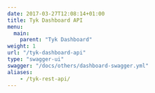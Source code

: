 ```yaml
---
date: 2017-03-27T12:08:14+01:00
title: Tyk Dashboard API
menu:
  main:
    parent: "Tyk Dashboard"
weight: 1
url: "/tyk-dashboard-api"
type: "swagger-ui"
swagger: "/docs/others/dashboard-swagger.yml"
aliases:
    - /tyk-rest-api/
---
```

